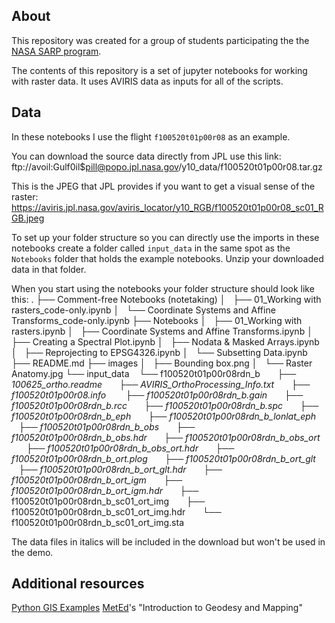 ## About
This repository was created for a group of students participating the the [NASA SARP program](https://www.nasa.gov/centers/ames/earthscience/programs/airbornescience/studentairborneresearchprogram).

The contents of this repository is a set of jupyter notebooks for working with raster data.  It uses AVIRIS data as inputs for all of the scripts.


## Data
In these notebooks I use the flight `f100520t01p00r08` as an example.

You can download the source data directly from JPL use this link:
ftp://avoil:Gulf0il$pill@popo.jpl.nasa.gov/y10_data/f100520t01p00r08.tar.gz

This is the JPEG that JPL provides if you want to get a visual sense of the raster: 
https://aviris.jpl.nasa.gov/aviris_locator/y10_RGB/f100520t01p00r08_sc01_RGB.jpeg

To set up your folder structure so you can directly use the imports in these notebooks create a folder called `input_data` in the same spot as the `Notebooks` folder that holds the example notebooks.  Unzip your downloaded data in that folder.

When you start using the notebooks your folder structure should look like this:
.
├── Comment-free Notebooks (notetaking)
│   ├── 01_Working with rasters_code-only.ipynb
│   └── Coordinate Systems and Affine Transforms_code-only.ipynb
├── Notebooks
│   ├── 01_Working with rasters.ipynb
│   ├── Coordinate Systems and Affine Transforms.ipynb
│   ├── Creating a Spectral Plot.ipynb
│   ├── Nodata & Masked Arrays.ipynb
│   ├── Reprojecting to EPSG4326.ipynb
│   └── Subsetting Data.ipynb
├── README.md
├── images
│   ├── Bounding box.png
│   └── Raster Anatomy.jpg
└── input_data
    └── f100520t01p00r08rdn_b
        ├── _100625_ortho.readme_
        ├── _AVIRIS_OrthoProcessing_Info.txt_
        ├── _f100520t01p00r08.info_
        ├── _f100520t01p00r08rdn_b.gain_
        ├── _f100520t01p00r08rdn_b.rcc_
        ├── _f100520t01p00r08rdn_b.spc_
        ├── _f100520t01p00r08rdn_b_eph_
        ├── _f100520t01p00r08rdn_b_lonlat_eph_
        ├── _f100520t01p00r08rdn_b_obs_
        ├── _f100520t01p00r08rdn_b_obs.hdr_
        ├── _f100520t01p00r08rdn_b_obs_ort_
        ├── _f100520t01p00r08rdn_b_obs_ort.hdr_
        ├── _f100520t01p00r08rdn_b_ort.plog_
        ├── _f100520t01p00r08rdn_b_ort_glt_
        ├── _f100520t01p00r08rdn_b_ort_glt.hdr_
        ├── _f100520t01p00r08rdn_b_ort_igm_
        ├── _f100520t01p00r08rdn_b_ort_igm.hdr_
        ├── f100520t01p00r08rdn_b_sc01_ort_img
        ├── f100520t01p00r08rdn_b_sc01_ort_img.hdr
        └── f100520t01p00r08rdn_b_sc01_ort_img.sta

The data files in italics will be included in the download but won't be used in the demo.

## Additional resources
[Python GIS Examples](https://automating-gis-processes.github.io/CSC18/lessons/L1/Intro-Python-GIS.html)
[MetEd](https://www.meted.ucar.edu/index.php)'s "Introduction to Geodesy and Mapping"
